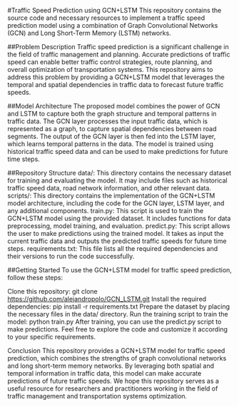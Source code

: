 #Traffic Speed Prediction using GCN+LSTM
This repository contains the source code and necessary resources to implement a traffic speed prediction model using a combination of Graph Convolutional Networks (GCN) and Long Short-Term Memory (LSTM) networks.

##Problem Description
Traffic speed prediction is a significant challenge in the field of traffic management and planning. Accurate predictions of traffic speed can enable better traffic control strategies, route planning, and overall optimization of transportation systems. This repository aims to address this problem by providing a GCN+LSTM model that leverages the temporal and spatial dependencies in traffic data to forecast future traffic speeds.

##Model Architecture
The proposed model combines the power of GCN and LSTM to capture both the graph structure and temporal patterns in traffic data. The GCN layer processes the input traffic data, which is represented as a graph, to capture spatial dependencies between road segments. The output of the GCN layer is then fed into the LSTM layer, which learns temporal patterns in the data. The model is trained using historical traffic speed data and can be used to make predictions for future time steps.

##Repository Structure
data/: This directory contains the necessary dataset for training and evaluating the model. It may include files such as historical traffic speed data, road network information, and other relevant data.
scripts/: This directory contains the implementation of the GCN+LSTM model architecture, including the code for the GCN layer, LSTM layer, and any additional components.
train.py: This script is used to train the GCN+LSTM model using the provided dataset. It includes functions for data preprocessing, model training, and evaluation.
predict.py: This script allows the user to make predictions using the trained model. It takes as input the current traffic data and outputs the predicted traffic speeds for future time steps.
requirements.txt: This file lists all the required dependencies and their versions to run the code successfully.

##Getting Started
To use the GCN+LSTM model for traffic speed prediction, follow these steps:

Clone this repository: git clone https://github.com/alejandropolo/GCN_LSTM.git
Install the required dependencies: pip install -r requirements.txt
Prepare the dataset by placing the necessary files in the data/ directory.
Run the training script to train the model: python train.py
After training, you can use the predict.py script to make predictions.
Feel free to explore the code and customize it according to your specific requirements.

Conclusion
This repository provides a GCN+LSTM model for traffic speed prediction, which combines the strengths of graph convolutional networks and long short-term memory networks. By leveraging both spatial and temporal information in traffic data, this model can make accurate predictions of future traffic speeds. We hope this repository serves as a useful resource for researchers and practitioners working in the field of traffic management and transportation systems optimization.
